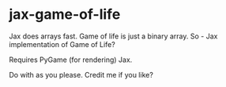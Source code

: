 # jax-game-of-life
Jax does arrays fast. Game of life is just a binary array. So - Jax implementation of Game of Life?

Requires PyGame (for rendering) Jax.

Do with as you please. Credit me if you like?
